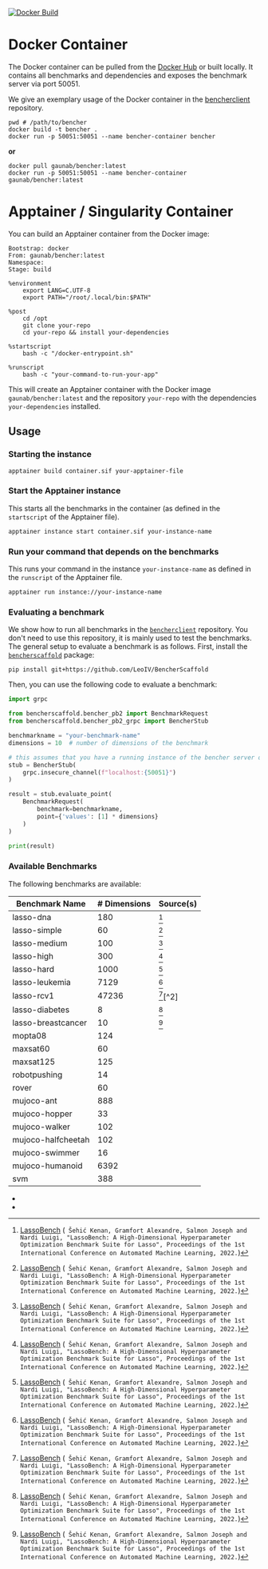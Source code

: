 [![Docker Build](https://github.com/LeoIV/bencher/actions/workflows/docker_build.yml/badge.svg)](https://github.com/LeoIV/bencher/actions/workflows/docker_build.yml)

# Docker Container

The Docker container can be pulled from the [Docker Hub](https://hub.docker.com/r/gaunab/bencher) or built locally.
It contains all benchmarks and dependencies and exposes the benchmark server via port 50051.

We give an exemplary usage of the Docker container in the [bencherclient](https://github.com/LeoIV/bencherclient)
repository.

```shell
pwd # /path/to/bencher
docker build -t bencher .
docker run -p 50051:50051 --name bencher-container bencher
```

**or**

```shell
docker pull gaunab/bencher:latest
docker run -p 50051:50051 --name bencher-container gaunab/bencher:latest
```

# Apptainer / Singularity Container

You can build an Apptainer container from the Docker image:

```shell
Bootstrap: docker
From: gaunab/bencher:latest
Namespace:
Stage: build

%environment
    export LANG=C.UTF-8
    export PATH="/root/.local/bin:$PATH"

%post
    cd /opt
    git clone your-repo
    cd your-repo && install your-dependencies

%startscript
    bash -c "/docker-entrypoint.sh"

%runscript
    bash -c "your-command-to-run-your-app"
```

This will create an Apptainer container with the Docker image `gaunab/bencher:latest` and the repository `your-repo`
with the dependencies `your-dependencies` installed.

## Usage

### Starting the instance

```shell
apptainer build container.sif your-apptainer-file
```

### Start the Apptainer instance

This starts all the benchmarks in the container (as defined in the `startscript` of the Apptainer file).

```shell
apptainer instance start container.sif your-instance-name
```

### Run your command that depends on the benchmarks

This runs your command in the instance `your-instance-name` as defined in the `runscript` of the Apptainer file.

```shell
apptainer run instance://your-instance-name
```

### Evaluating a benchmark

We show how to run all benchmarks in the [`bencherclient`](https://github.com/LeoIV/bencherclient) repository.
You don't need to use this repository, it is mainly used to test the benchmarks.
The general setup to evaluate a benchmark is as follows.
First, install the [`bencherscaffold`](https://github.com/LeoIV/BencherScaffold) package:

```shell
pip install git+https://github.com/LeoIV/BencherScaffold
```

Then, you can use the following code to evaluate a benchmark:

```python
import grpc

from bencherscaffold.bencher_pb2 import BenchmarkRequest
from bencherscaffold.bencher_pb2_grpc import BencherStub

benchmarkname = "your-benchmark-name"
dimensions = 10  # number of dimensions of the benchmark

# this assumes that you have a running instance of the bencher server on localhost:50051
stub = BencherStub(
    grpc.insecure_channel(f"localhost:{50051}")
)

result = stub.evaluate_point(
    BenchmarkRequest(
        benchmark=benchmarkname,
        point={'values': [1] * dimensions}
    )
)

print(result)
```

### Available Benchmarks

The following benchmarks are available:

| Benchmark Name     | # Dimensions | Source(s) |
|--------------------|--------------|-----------|
| lasso-dna          | 180          | [^1]      |
| lasso-simple       | 60           | [^1]      |
| lasso-medium       | 100          | [^1]      |
| lasso-high         | 300          | [^1]      |
| lasso-hard         | 1000         | [^1]      |
| lasso-leukemia     | 7129         | [^1]      |
| lasso-rcv1         | 47236        | [^1][^2]  |
| lasso-diabetes     | 8            | [^1]      |
| lasso-breastcancer | 10           | [^1]      |
| mopta08            | 124          |
| maxsat60           | 60           |
| maxsat125          | 125          |
| robotpushing       | 14           |
| rover              | 60           |
| mujoco-ant         | 888          |
| mujoco-hopper      | 33           |
| mujoco-walker      | 102          |
| mujoco-halfcheetah | 102          |
| mujoco-swimmer     | 16           |
| mujoco-humanoid    | 6392         |
| svm                | 388          |

* [^1]: [LassoBench](https://github.com/ksehic/LassoBench) (`
Šehić Kenan, Gramfort Alexandre, Salmon Joseph and Nardi Luigi, "LassoBench: A High-Dimensional Hyperparameter Optimization Benchmark Suite for Lasso", Proceedings of the 1st International Conference on Automated Machine Learning, 2022.`)
* 